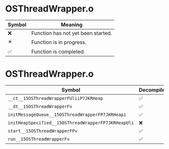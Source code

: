 # OSThreadWrapper.o
| Symbol | Meaning 
| ------------- | ------------- 
| :x: | Function has not yet been started. 
| :eight_pointed_black_star: | Function is in progress. 
| :white_check_mark: | Function is completed. 


# OSThreadWrapper.o
| Symbol | Decompiled? |
| ------------- | ------------- |
| `__ct__15OSThreadWrapperFUliiP7JKRHeap` | :white_check_mark: |
| `__dt__15OSThreadWrapperFv` | :white_check_mark: |
| `initMessageQueue__15OSThreadWrapperFP7JKRHeapi` | :white_check_mark: |
| `initHeapSpecified__15OSThreadWrapperFP7JKRHeapUli` | :x: |
| `start__15OSThreadWrapperFPv` | :white_check_mark: |
| `run__15OSThreadWrapperFv` | :white_check_mark: |
